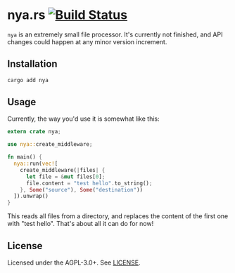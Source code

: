 # nya.rs [![Build Status](https://travis-ci.org/crimelab/nya.svg?branch=master)](https://travis-ci.org/crimelab/nya)

`nya` is an extremely small file processor. It's currently not finished, and API changes could happen at any minor version increment.

## Installation

```sh
cargo add nya
```

## Usage

Currently, the way you'd use it is somewhat like this:

```rust
extern crate nya;

use nya::create_middleware;

fn main() {
  nya::run(vec![
    create_middleware(|files| {
      let file = &mut files[0];
      file.content = "test hello".to_string();
    }, Some("source"), Some("destination"))
  ]).unwrap()
}
```

This reads all files from a directory, and replaces the content of the first one with "test hello". That's about all it can do for now!

## License

Licensed under the AGPL-3.0+. See [LICENSE](./LICENSE).
